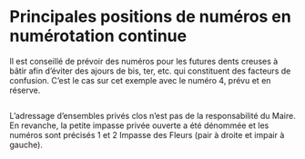 # Principales positions de numéros en numérotation continue

Il est conseillé de prévoir des numéros pour les futures dents creuses à bâtir afin d’éviter des ajours de bis, ter, etc. qui constituent des facteurs de confusion. C’est le cas sur cet exemple avec le numéro 4, prévu et en réserve.

<figure><img src="/img/bonnes-pratiques/Capture d’écran 2022-12-30 à 11.47.02.png" alt=""/><figcaption></figcaption></figure>

L’adressage d’ensembles privés clos n’est pas de la responsabilité du Maire. En revanche, la petite impasse privée ouverte a été dénommée et les numéros sont précisés 1 et 2 Impasse des Fleurs (pair à droite et impair à gauche).

